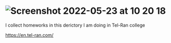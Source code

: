 # ![Screenshot 2022-05-23 at 10 20 18](https://user-images.githubusercontent.com/94354424/169764989-3eaf7ff0-2f85-47fb-be84-2f9b4b417994.png)


I collect homeworks in this derictory I am doing in Tel-Ran college

https://en.tel-ran.com/


